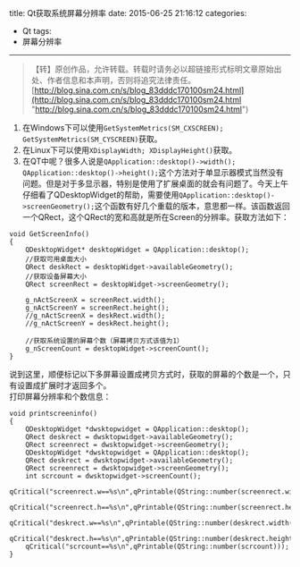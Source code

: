 title: Qt获取系统屏幕分辨率
date: 2015-06-25 21:16:12
categories:
- Qt
tags:
- 屏幕分辨率
---
>【转】原创作品，允许转载。转载时请务必以超链接形式标明文章原始出处、作者信息和本声明，否则将追究法律责任。
>[http://blog.sina.com.cn/s/blog_83dddc170100sm24.html](http://blog.sina.com.cn/s/blog_83dddc170100sm24.html "http://blog.sina.com.cn/s/blog_83dddc170100sm24.html")

1. 在Windows下可以使用`GetSystemMetrics(SM_CXSCREEN); GetSystemMetrics(SM_CYSCREEN)`获取。
2. 在Linux下可以使用`XDisplayWidth; XDisplayHeight()`获取。
3. 在QT中呢？很多人说是`QApplication::desktop()->width(); QApplication::desktop()->height();`这个方法对于单显示器模式当然没有问题。但是对于多显示器，特别是使用了扩展桌面的就会有问题了。今天上午仔细看了QDesktopWidget的帮助，需要使用`QApplication::desktop()->screenGeometry();`这个函数有好几个重载的版本，意思都一样。该函数返回一个QRect，这个QRect的宽和高就是所在Screen的分辨率。获取方法如下：
```
void GetScreenInfo()
{
    QDesktopWidget* desktopWidget = QApplication::desktop();
    //获取可用桌面大小
    QRect deskRect = desktopWidget->availableGeometry();
    //获取设备屏幕大小
    QRect screenRect = desktopWidget->screenGeometry();
 
    g_nActScreenX = screenRect.width();
    g_nActScreenY = screenRect.height();
    //g_nActScreenX = deskRect.width();
    //g_nActScreenY = deskRect.height();
 
    //获取系统设置的屏幕个数（屏幕拷贝方式该值为1）
    g_nScreenCount = desktopWidget->screenCount();
}
```
说到这里，顺便标记以下多屏幕设置成拷贝方式时，获取的屏幕的个数是一个，只有设置成扩展时才返回多个。
<br>
打印屏幕分辨率和个数信息：
```
void printscreeninfo()
{
    QDesktopWidget *dwsktopwidget = QApplication::desktop();
    QRect deskrect = dwsktopwidget->availableGeometry();
    QRect screenrect = dwsktopwidget->screenGeometry();
    QDesktopWidget *dwsktopwidget = QApplication::desktop();
    QRect deskrect = dwsktopwidget->availableGeometry();
    QRect screenrect = dwsktopwidget->screenGeometry();
    int scrcount = dwsktopwidget->screenCount();
    qCritical("screenrect.w==%s\n",qPrintable(QString::number(screenrect.width())));
    qCritical("screenrect.h==%s\n",qPrintable(QString::number(screenrect.height())));
    qCritical("deskrect.w==%s\n",qPrintable(QString::number(deskrect.width())));
    qCritical("deskrect.h==%s\n",qPrintable(QString::number(deskrect.height())));
    qCritical("scrcount==%s\n",qPrintable(QString::number(scrcount)));
}
```
